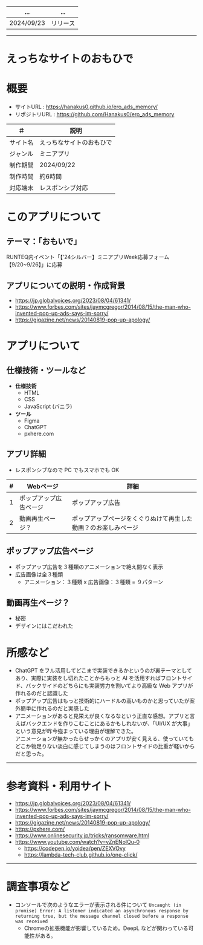| ... | ... |
| ---- | ---- |
| 2024/09/23 | リリース |

---
# えっちなサイトのおもひで

# 概要
- サイトURL : https://hanakus0.github.io/ero_ads_memory/
- リポジトリURL : https://github.com/Hanakus0/ero_ads_memory

| ＃ | 説明 |
| ---- | ---- |
| サイト名 | えっちなサイトのおもひで |
| ジャンル | ミニアプリ |
| 制作期間 | 2024/09/22|
| 制作時間 |  約6時間 |
| 対応端末 | レスポンシブ対応 |

# このアプリについて
## テーマ：「おもいで」
RUNTEQ内イベント「【'24シルバー】ミニアプリWeek応募フォーム【9/20~9/26】」に応募

## アプリについての説明・作成背景
- https://jp.globalvoices.org/2023/08/04/61341/
- https://www.forbes.com/sites/jaymcgregor/2014/08/15/the-man-who-invented-pop-up-ads-says-im-sorry/
- https://gigazine.net/news/20140819-pop-up-apology/

# アプリについて
## 仕様技術・ツールなど
- **仕様技術**
  - HTML
  - CSS
  - JavaScript (バニラ)
- **ツール**
  - Figma
  - ChatGPT
  - pxhere.com

## アプリ詳細
- レスポンシブなので PC でもスマホでも OK

| # | Webページ | 詳細 |
| ---- | ---- | ---- |
| 1 | ポップアップ広告ページ | ポップアップ広告 |
| 2 | 動画再生ページ？ | ポップアップページをくぐりぬけて再生した動画？のお楽しみページ |

## ポップアップ広告ページ
- ポップアップ広告を３種類のアニメーションで絶え間なく表示
- 広告画像は全３種類
  - アニメーション：３種類 x 広告画像：３種類 = ９パターン 

## 動画再生ページ？
- 秘密
- デザインにはこだわれた

# 所感など
- ChatGPT をフル活用してどこまで実装できるかというのが裏テーマとしてあり、実際に実装をし切れたことからもっと AI を活用すればフロントサイド、バックサイドのどちらにも実装労力を割いてより高級な Web アプリが作れるのだと認識した
- ポップアップ広告はもっと技術的にハードルの高いものかと思っていたが案外簡単に作れるのだと実感した
- アニメーションがあると見栄えが良くなるなという正直な感想。アプリと言えばバックエンドを作りこむことにあるかもしれないが、「UI/UX が大事」という意見が昨今強まっている理由が理解できた。</br>アニメーションが無かったらせっかくのアプリが安く見える、使っていてもどこか物足りない淡白に感じてしまうのはフロントサイドの比重が軽いからだと思った。

---
# 参考資料・利用サイト
- https://jp.globalvoices.org/2023/08/04/61341/
- https://www.forbes.com/sites/jaymcgregor/2014/08/15/the-man-who-invented-pop-up-ads-says-im-sorry/
- https://gigazine.net/news/20140819-pop-up-apology/
- https://pxhere.com/
- https://www.onlinesecurity.jp/tricks/ransomware.html
- https://www.youtube.com/watch?v=vZnENolQu-0
  - https://codepen.io/yoidea/pen/ZEXVOvy
  - https://lambda-tech-club.github.io/one-click/


---
# 調査事項など
- コンソールで次のようなエラーが表示される件について `Uncaught (in promise) Error: A listener indicated an asynchronous response by returning true, but the message channel closed before a response was received`
  - Chromeの拡張機能が影響しているため。DeepL などが関わっている可能性がある。
